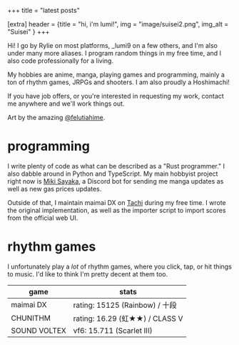 +++
title = "latest posts"

[extra]
header = {title = "hi, i'm lumi!", img = "image/suisei2.png", img_alt = "Suisei" }
+++

Hi! I go by Rylie on most platforms, _lumi9 on a few others, and I'm also under
many more aliases. I program random things in my free time, and I also code
professionally for a living.

My hobbies are anime, manga, playing games and programming, mainly a ton of
rhythm games, JRPGs and shooters. I am also proudly a Hoshimachi!

If you have job offers, or you're interested in requesting my work, contact me
anywhere and we'll work things out.

Art by the amazing [@felutiahime](https://x.com/felutiahime).

# programming

I write plenty of code as what can be described as a "Rust programmer." I also
dabble around in Python and TypeScript. My main hobbyist project right now is
[Miki Sayaka](https://github.com/j1nxie/mikisayaka), a Discord bot for sending
me manga updates as well as new gas prices updates.

Outside of that, I maintain maimai DX on
[Tachi](https://github.com/zkrising/Tachi) during my free time. I wrote the
original implementation, as well as the importer script to import scores from
the official web UI.

# rhythm games

I unfortunately play a *lot* of rhythm games, where you click, tap, or hit
things to music. I'd like to think I'm pretty decent at them too.

| game         | stats                                                                |
|--------------|----------------------------------------------------------------------|
| maimai DX    | rating: <span id="maimai-rating">15125 (Rainbow)</span> / 十段        |
| CHUNITHM     | rating: <span id="chunithm-rating">16.29 (虹★★)</span> / CLASS V     |
| SOUND VOLTEX | vf6: <span id="sdvx-vf6">15.711 (Scarlet III)</span>                 |

<script src="js/fetchTachi.js" async></script>
